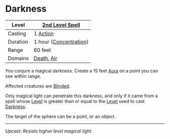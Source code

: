# Darkness

| Level    | [2nd Level Spell](2nd%20Level%20Spells.md)                                         |
| -------- | ---------------------------------------------------------------------------------- |
| Casting  | 1 [Action](../../../../Game%20Procedures/Action.md)                                |
| Duration | 1 hour ([Concentration](../../../Spellcasting/Concentration.md))                   |
| Range    | 60 feet                                                                            |
| Domains  | [Death](../../../Spell%20Domains/Death.md), [Air](../../../Spell%20Domains/Air.md) |

You conjure a magical darkness. Create a 15 feet [Aura](../../Areas%20of%20Effect/Aura.md) on a point you can see within range.

Affected creatures are [Blinded](../../../../Conditions/Blinded.md).

Only magical light can penetrate this darkness, and only if it came from a spell whose [Level](../../Spell%20Level.md) is greater than or equal to the [Level](../../Spell%20Level.md) used to cast [Darkness](../../../../Hazards/Darkness.md).

The target of the sphere can be a point, or an object.

---
*Upcast: Resists higher level magical light.*
